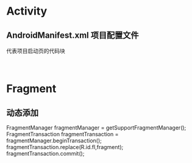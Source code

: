 # Activity
## AndroidManifest.xml 项目配置文件
代表项目启动页的代码块
<intent-filter>  
 <action android:name="android.intent.action.MAIN" />  
 <category android:name="android.intent.category.LAUNCHER" />  
</intent-filter>

# Fragment
## 动态添加
FragmentManager fragmentManager = getSupportFragmentManager();
        FragmentTransaction fragmentTransaction = fragmentManager.beginTransaction();
        fragmentTransaction.replace(R.id.fl,fragment);
        fragmentTransaction.commit();
